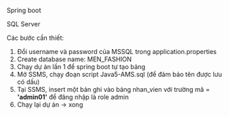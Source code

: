 

Spring boot

SQL Server

Các bước cần thiết:

1. Đổi username và password của MSSQL trong application.properties
2. Create database name: MEN_FASHION
3. Chạy dự án lần 1 để spring boot tự tạo bảng
4. Mở SSMS, chạy đoạn script Java5-AMS.sql (để đảm bảo tên được lưu có dấu)
5. Tại SSMS, insert một bản ghi vào bảng nhan_vien với trường mã = **'admin01'** để đăng nhập là role admin
6. Chạy lại dự án -> xong
